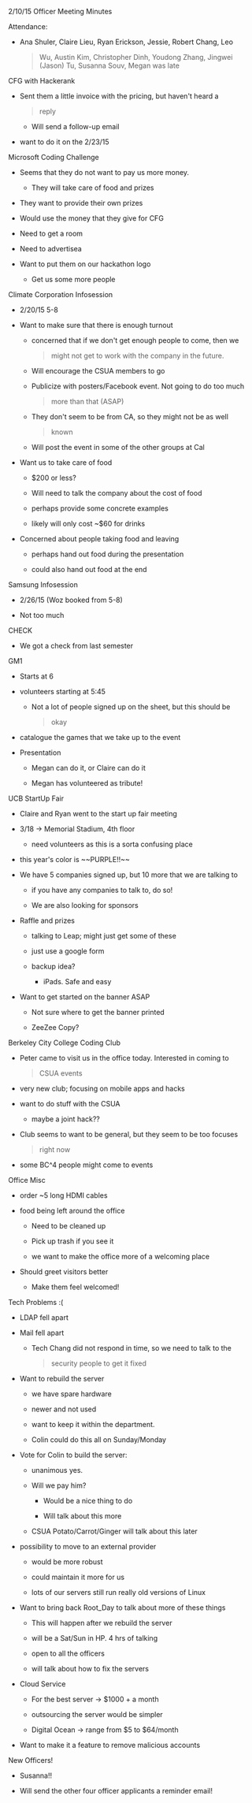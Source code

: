 2/10/15 Officer Meeting Minutes

Attendance:

-   Ana Shuler, Claire Lieu, Ryan Erickson, Jessie, Robert Chang, Leo
    > Wu, Austin Kim, Christopher Dinh, Youdong Zhang, Jingwei (Jason)
    > Tu, Susanna Souv, Megan was late

CFG with Hackerank

-   Sent them a little invoice with the pricing, but haven't heard a
    > reply

    -   Will send a follow-up email

-   want to do it on the 2/23/15

Microsoft Coding Challenge

-   Seems that they do not want to pay us more money.

    -   They will take care of food and prizes

-   They want to provide their own prizes

-   Would use the money that they give for CFG

-   Need to get a room

-   Need to advertisea

-   Want to put them on our hackathon logo

    -   Get us some more people

Climate Corporation Infosession

-   2/20/15 5-8

-   Want to make sure that there is enough turnout

    -   concerned that if we don't get enough people to come, then we
        > might not get to work with the company in the future.

    -   Will encourage the CSUA members to go

    -   Publicize with posters/Facebook event. Not going to do too much
        > more than that (ASAP)

    -   They don't seem to be from CA, so they might not be as well
        > known

    -   Will post the event in some of the other groups at Cal

-   Want us to take care of food

    -   \$200 or less?

    -   Will need to talk the company about the cost of food

    -   perhaps provide some concrete examples

    -   likely will only cost \~\$60 for drinks

-   Concerned about people taking food and leaving

    -   perhaps hand out food during the presentation

    -   could also hand out food at the end

Samsung Infosession

-   2/26/15 (Woz booked from 5-8)

-   Not too much

CHECK

-   We got a check from last semester

GM1

-   Starts at 6

-   volunteers starting at 5:45

    -   Not a lot of people signed up on the sheet, but this should be
        > okay

-   catalogue the games that we take up to the event

-   Presentation

    -   Megan can do it, or Claire can do it

    -   Megan has volunteered as tribute!

UCB StartUp Fair

-   Claire and Ryan went to the start up fair meeting

-   3/18 -\> Memorial Stadium, 4th floor

    -   need volunteers as this is a sorta confusing place

-   this year's color is \~\~PURPLE!!\~\~

-   We have 5 companies signed up, but 10 more that we are talking to

    -   if you have any companies to talk to, do so!

    -   We are also looking for sponsors

-   Raffle and prizes

    -   talking to Leap; might just get some of these

    -   just use a google form

    -   backup idea?

        -   iPads. Safe and easy

-   Want to get started on the banner ASAP

    -   Not sure where to get the banner printed

    -   ZeeZee Copy?

Berkeley City College Coding Club

-   Peter came to visit us in the office today. Interested in coming to
    > CSUA events

-   very new club; focusing on mobile apps and hacks

-   want to do stuff with the CSUA

    -   maybe a joint hack??

-   Club seems to want to be general, but they seem to be too focuses
    > right now

-   some BC\^4 people might come to events

Office Misc

-   order \~5 long HDMI cables

-   food being left around the office

    -   Need to be cleaned up

    -   Pick up trash if you see it

    -   we want to make the office more of a welcoming place

-   Should greet visitors better

    -   Make them feel welcomed!

Tech Problems :(

-   LDAP fell apart

-   Mail fell apart

    -   Tech Chang did not respond in time, so we need to talk to the
        > security people to get it fixed

-   Want to rebuild the server

    -   we have spare hardware

    -   newer and not used

    -   want to keep it within the department.

    -   Colin could do this all on Sunday/Monday

-   Vote for Colin to build the server:

    -   unanimous yes.

    -   Will we pay him?

        -   Would be a nice thing to do

        -   Will talk about this more

    -   CSUA Potato/Carrot/Ginger will talk about this later

-   possibility to move to an external provider

    -   would be more robust

    -   could maintain it more for us

    -   lots of our servers still run really old versions of Linux

-   Want to bring back Root\_Day to talk about more of these things

    -   This will happen after we rebuild the server

    -   will be a Sat/Sun in HP. 4 hrs of talking

    -   open to all the officers

    -   will talk about how to fix the servers

-   Cloud Service

    -   For the best server -\> \$1000 + a month

    -   outsourcing the server would be simpler

    -   Digital Ocean -\> range from \$5 to \$64/month

-   Want to make it a feature to remove malicious accounts

New Officers!

-   Susanna!!

-   Will send the other four officer applicants a reminder email!
